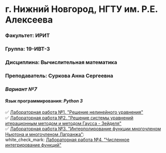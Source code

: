 # г. Нижний Новгород, НГТУ им. Р.Е. Алексеева
### Факультет: ИРИТ
### Группа: 19-ИВТ-3
### Дисциплина: Вычислительная математика
### Преподаватель: Суркова Анна Сергеевна
### ***Вариант №7***
#### Язык программирования: ***Python 3***
:white_check_mark: [Лабораторная работа №1. "Решение нелинейного уравнения"](https://github.com/thbeca-30/Computational_Mathematics/tree/master/LabWork1)  
:white_check_mark: [Лабораторная работа №2. "Решение системы уравнений итерационным методом и методом Гаусса - Зейделя"](https://github.com/thbeca-30/Computational_Mathematics/tree/master/LabWork2)  
:white_check_mark: [Лабораторная работа №3. "Интерполирование функции многочленом Ньютона и многочленом Лагранжа"](https://github.com/thbeca-30/Computational_Mathematics/tree/master/LabWork3):  
white_check_mark: [Лабораторная работа №4. "Численное интегрирование функций"](https://github.com/thbeca-30/Computational_Mathematics/tree/master/LabWork4)